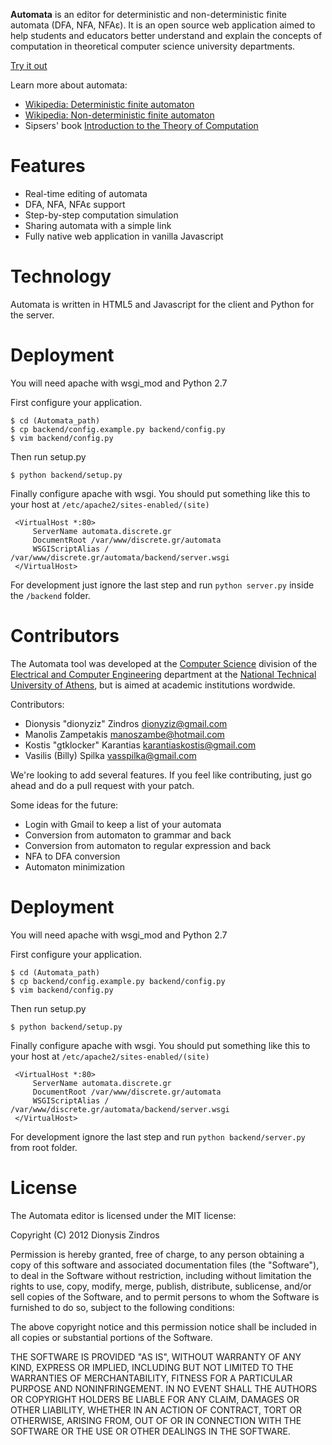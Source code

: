 **Automata** is an editor for deterministic and non-deterministic finite automata
(DFA, NFA, NFAε). It is an open source web application aimed to help students
and educators better understand and explain the concepts of computation in
theoretical computer science university departments.

[Try it out](http://automata.discrete.gr/)

Learn more about automata:

 * [Wikipedia: Deterministic finite automaton](http://en.wikipedia.org/wiki/Deterministic_finite_automaton)
 * [Wikipedia: Non-deterministic finite automaton](http://en.wikipedia.org/wiki/Nondeterministic_finite_automaton)
 * Sipsers' book [Introduction to the Theory of Computation](http://www.amazon.com/Introduction-Theory-Computation-Michael-Sipser/dp/0534950973/ref=sr_1_2?s=books&ie=UTF8&qid=1339239779&sr=1-2)

Features
========

 * Real-time editing of automata
 * DFA, NFA, NFAε support
 * Step-by-step computation simulation
 * Sharing automata with a simple link
 * Fully native web application in vanilla Javascript

Technology
==========
Automata is written in HTML5 and Javascript for the client and Python for the server.


Deployment
==========
You will need apache with wsgi_mod and Python 2.7

First configure your application.

    $ cd (Automata_path)
    $ cp backend/config.example.py backend/config.py
    $ vim backend/config.py

Then run setup.py

    $ python backend/setup.py

Finally configure apache with wsgi.
You should put something like this to your host at `/etc/apache2/sites-enabled/(site)`

     <VirtualHost *:80>
         ServerName automata.discrete.gr
         DocumentRoot /var/www/discrete.gr/automata
         WSGIScriptAlias / /var/www/discrete.gr/automata/backend/server.wsgi
     </VirtualHost>

For development just ignore the last step and run `python server.py` inside the `/backend` folder.

Contributors
============

The Automata tool was developed at the [Computer Science](http://corelab.ntua.gr/) division of the
[Electrical and Computer Engineering](http://www.ece.ntua.gr/) department at the [National Technical
University of Athens](http://www.ntua.gr/), but is aimed at academic institutions wordwide.

Contributors:

 * Dionysis "dionyziz" Zindros <dionyziz@gmail.com>
 * Manolis Zampetakis <manoszambe@hotmail.com>
 * Kostis "gtklocker" Karantias <karantiaskostis@gmail.com>
 * Vasilis (Billy) Spilka <vasspilka@gmail.com>

We're looking to add several features. If you feel like contributing, just go ahead and do a pull request with your patch.

Some ideas for the future:

 * Login with Gmail to keep a list of your automata
 * Conversion from automaton to grammar and back
 * Conversion from automaton to regular expression and back
 * NFA to DFA conversion
 * Automaton minimization

Deployment
==========

You will need apache with wsgi_mod and Python 2.7

First configure your application.

    $ cd (Automata_path)
    $ cp backend/config.example.py backend/config.py
    $ vim backend/config.py

Then run setup.py

    $ python backend/setup.py

Finally configure apache with wsgi.
You should put something like this to your host at `/etc/apache2/sites-enabled/(site)`

     <VirtualHost *:80>
         ServerName automata.discrete.gr
         DocumentRoot /var/www/discrete.gr/automata
         WSGIScriptAlias / /var/www/discrete.gr/automata/backend/server.wsgi
     </VirtualHost>

For development ignore the last step and run `python backend/server.py` from root folder.

License
=======
The Automata editor is licensed under the MIT license:

Copyright (C) 2012 Dionysis Zindros

Permission is hereby granted, free of charge, to any person obtaining a copy of this software and associated documentation files (the "Software"), to deal in the Software without restriction, including without limitation the rights to use, copy, modify, merge, publish, distribute, sublicense, and/or sell copies of the Software, and to permit persons to whom the Software is furnished to do so, subject to the following conditions:

The above copyright notice and this permission notice shall be included in all copies or substantial portions of the Software.

THE SOFTWARE IS PROVIDED "AS IS", WITHOUT WARRANTY OF ANY KIND, EXPRESS OR IMPLIED, INCLUDING BUT NOT LIMITED TO THE WARRANTIES OF MERCHANTABILITY, FITNESS FOR A PARTICULAR PURPOSE AND NONINFRINGEMENT. IN NO EVENT SHALL THE AUTHORS OR COPYRIGHT HOLDERS BE LIABLE FOR ANY CLAIM, DAMAGES OR OTHER LIABILITY, WHETHER IN AN ACTION OF CONTRACT, TORT OR OTHERWISE, ARISING FROM, OUT OF OR IN CONNECTION WITH THE SOFTWARE OR THE USE OR OTHER DEALINGS IN THE SOFTWARE.
